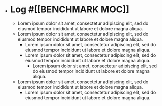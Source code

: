- # Log #[[BENCHMARK MOC]]
	- Lorem ipsum dolor sit amet, consectetur adipiscing elit, sed do eiusmod tempor incididunt ut labore et dolore magna aliqua.
	- Lorem ipsum dolor sit amet, consectetur adipiscing elit, sed do eiusmod tempor incididunt ut labore et dolore magna aliqua.
		- Lorem ipsum dolor sit amet, consectetur adipiscing elit, sed do eiusmod tempor incididunt ut labore et dolore magna aliqua.
		- Lorem ipsum dolor sit amet, consectetur adipiscing elit, sed do eiusmod tempor incididunt ut labore et dolore magna aliqua.
			- Lorem ipsum dolor sit amet, consectetur adipiscing elit, sed do eiusmod tempor incididunt ut labore et dolore magna aliqua.
	- Lorem ipsum dolor sit amet, consectetur adipiscing elit, sed do eiusmod tempor incididunt ut labore et dolore magna aliqua.
		- Lorem ipsum dolor sit amet, consectetur adipiscing elit, sed do eiusmod tempor incididunt ut labore et dolore magna aliqua.